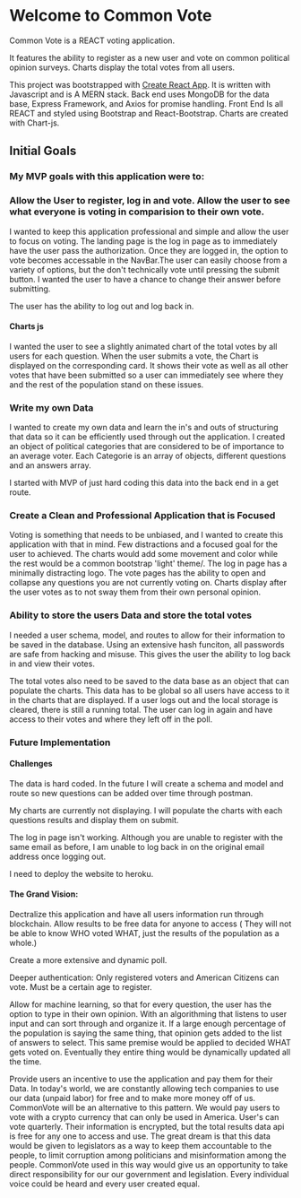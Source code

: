 # Welcome to Common Vote
Common Vote is a REACT voting application. 

It features the ability to register as a new user and vote on common political opinion surveys. Charts display the total votes from all users.

This project was bootstrapped with [Create React App](https://github.com/facebook/create-react-app).
It is written with Javascript and is A MERN stack.
    Back end uses MongoDB for the data base, Express Framework, and Axios for promise handling.
    Front End Is all REACT and styled using Bootstrap and React-Bootstrap.
    Charts are created with Chart-js.

## Initial Goals

### My MVP goals with this application were to:

### Allow the User to register, log in and vote. Allow the user to see what everyone is voting in comparision to their own vote.
I wanted to keep this application professional and simple and allow the user to focus on voting. The landing page is the log in page as to immediately have the user pass the authorization. Once they are logged in, the option to vote becomes accessable in the NavBar.The user can easily choose from a variety of options, but the don't technically vote until pressing the submit button. I wanted the user to have a chance to change their answer before submitting. 

The user has the ability to log out and log back in.

#### Charts js
I wanted the user to see a slightly animated chart of the total votes by all users for each question. When the user submits a vote, the Chart is displayed on the corresponding card. It shows their vote as well as all other votes that have been submitted so a user can immediately see where they and the rest of the population stand on these issues.

### Write my own Data
I wanted to create my own data and learn the in's and outs of structuring that data so it can be efficiently used through out the application. I created an object of political categories that are considered to be of importance to an average voter. Each Categorie is an array of objects, different questions and an answers array. 

I started with MVP of just hard coding this data into the back end in a get route.

### Create a Clean and Professional Application that is Focused
Voting is something that needs to be unbiased, and I wanted to create this application with that in mind. Few distractions and a focused goal for the user to achieved. The charts would add some movement and color while the rest would be a common bootstrap 'light' theme/.
    The log in page has a minimally distracting logo.
    The vote pages has the ability to open and collapse any questions you are not currently voting on. 
    Charts display after the user votes as to not sway them from their own personal opinion.

### Ability to store the users Data and store the total votes

I needed a user schema, model, and routes to allow for their information to be saved in the database. Using an extensive hash funciton, all passwords are safe from hacking and misuse. This gives the user the ability to log back in and view their votes.

The total votes also need to be saved to the data base as an object that can populate the charts. This data has to be global so all users have access to it in the charts that are displayed. If a user logs out and the local storage is cleared, there is still a running total. The user can log in again and have access to their votes and where they left off in the poll.


### Future Implementation

#### Challenges
The data is hard coded. In the future I will create a schema and model and route so new questions can be added over time through postman.

My charts are currently not displaying. I will populate the charts with each questions results and display them on submit.

The log in page isn't working. Although you are unable to register with the same email as before, I am unable to log back in on the original email address once logging out.

I need to deploy the website to heroku.

#### The Grand Vision:

Dectralize this application and have all users information run through blockchain.
Allow results to be free data for anyone to access ( They will not be able to know WHO voted WHAT, just the results of the population as a whole.)

Create a more extensive and dynamic poll.

Deeper authentication: Only registered voters and American Citizens can vote. Must be a certain age to register.

Allow for machine learning, so that for every question, the user has the option to type in their own opinion. With an algorithming that listens to user input and can sort through and organize it. If a large enough percentage of the population is saying the same thing, that opinion gets added to the list of answers to select. This same premise would be applied to decided WHAT gets voted on. Eventually they entire thing would be dynamically updated all the time. 

Provide users an incentive to use the application and pay them for their Data.
    In today's world, we are constantly allowing tech companies to use our data (unpaid labor) for free and to make more money off of us. CommonVote will be an alternative to this pattern. We would pay users to vote with a crypto currency that can only be used in America. User's can vote quarterly. Their information is encrypted, but the total results data api is free for any one to access and use. The great dream is that this data would be given to legislators as a way to keep them accountable to the people, to limit corruption among politicians and misinformation among the people. CommonVote used in this way would give us an opportunity to take direct responsibility for our our government and legislation. Every individual voice could be heard and every user created equal.

